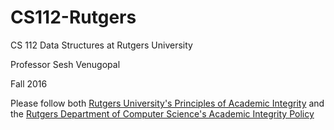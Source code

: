 # CS112-Rutgers
CS 112 Data Structures at Rutgers University

Professor Sesh Venugopal

Fall 2016

Please follow both [Rutgers University's Principles of Academic Integrity](http://academicintegrity.rutgers.edu/) and the [Rutgers Department of Computer Science's Academic Integrity Policy](https://www.cs.rutgers.edu/academic-integrity/introduction)
